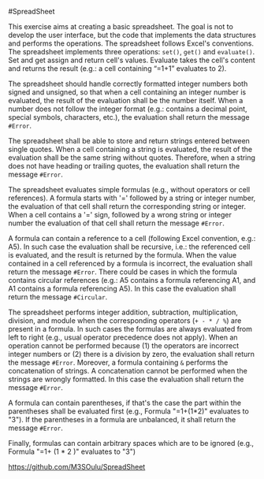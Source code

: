 #SpreadSheet

This exercise aims at creating a basic spreadsheet. The goal is not to develop the user interface, but the code that implements the data structures and performs the operations. The spreadsheet follows Excel's conventions. The spreadsheet implements three operations: `set()`, `get()` and `evaluate()`. Set and get assign and return cell's values. Evaluate takes the cell's content and returns the result (e.g.: a cell containing “=1+1” evaluates to 2).

The spreadsheet should handle correctly formatted integer numbers both signed and unsigned, so that when a cell containing an integer number is evaluated, the result of the evaluation shall be the number itself.
When a number does not follow the integer format (e.g.: contains a decimal point, special symbols, characters, etc.), the evaluation shall return the message `#Error`.

The spreadsheet shall be able to store and return strings entered between single quotes. When a cell containing a string is evaluated, the result of the evaluation shall be the same string without quotes.
Therefore, when a string does not have heading or trailing quotes, the evaluation shall return the message `#Error`.

The spreadsheet evaluates simple formulas (e.g., without operators or cell references). A formula starts with '=' followed by a string or integer number, the evaluation of that cell shall return the corresponding string or integer.
When a cell contains a '=' sign, followed by a wrong string or integer number the evaluation of that cell shall return the message `#Error`.

A formula can contain a reference to a cell (following Excel convention, e.g.: A5). In such case the evaluation shall be recursive, i.e.: the referenced cell is evaluated, and the result is returned by the formula.
When the value contained in a cell referenced by a formula is incorrect, the evaluation shall return the message `#Error`.
There could be cases in which the formula contains circular references (e.g.: A5 contains a formula referencing A1, and A1 contains a formula referencing A5). In this case the evaluation shall return the message `#Circular`.

The spreadsheet performs integer addition, subtraction, multiplication, division, and module when the corresponding operators (`+ - * / %`) are present in a formula. In such cases the formulas are always evaluated from left to right (e.g., usual operator precedence does not apply). When an operation cannot be performed because (1) the operators are incorrect integer numbers or (2) there is a division by zero, the evaluation shall return the message `#Error`.
Moreover, a formula containing `&` performs the concatenation of strings.
A concatenation cannot be performed when the strings are wrongly formatted. In this case the evaluation shall return the message `#Error`.

A formula can contain parentheses, if that's the case the part within the parentheses shall be evaluated first (e.g., Formula "=1+(1\*2)"
evaluates to "3"). If the parentheses in a formula are unbalanced, it shall return the message `#Error`.

Finally, formulas can contain arbitrary spaces which are to be ignored (e.g., Formula  "=1+ (1 \* 2 )" evaluates to "3")

https://github.com/M3SOulu/SpreadSheet
